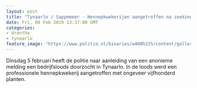 ```yaml
---
layout: post
title: "Tynaarlo / Sappemeer - Hennepkwekerijen aangetroffen na zoekingen (update)"
date: Fri, 08 Feb 2019 13:37:00 GMT
categories: 
- drenthe 
- tynaarlo 
feature_image: "https://www.politie.nl/binaries/w400h225/content/gallery/politie/nieuws/2019/februari/02-on/hennepgoed.jpg"
---
```


Dinsdag 5 februari heeft de politie naar aanleiding van een anonieme melding een bedrijfsloods doorzocht in Tynaarlo. In de loods werd een professionele hennepkwekerij aangetroffen met ongeveer vijfhonderd planten.
